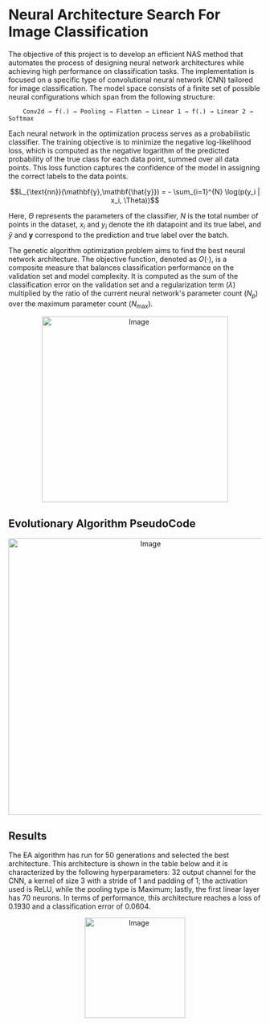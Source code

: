# Neural Architecture Search For Image Classification
The objective of this project is to develop an efficient NAS method that automates the process of designing neural network architectures while achieving high performance on classification tasks. The implementation is focused on a specific type of convolutional neural network (CNN) tailored for image classification. The model space consists of a finite set of possible neural configurations which span from the following structure:

        Conv2d → f(.) → Pooling → Flatten → Linear 1 → f(.) → Linear 2 → Softmax

Each neural network in the optimization process serves as a probabilistic classifier. The training objective is to minimize the negative log-likelihood loss, which is computed as the negative logarithm of the predicted probability of the true class for each data point, summed over all data points. This loss function captures the confidence of the model in assigning the correct labels to the data points.

$$L_{\text{nn}}(\mathbf{y},\mathbf{\hat{y}}) = - \sum_{i=1}^{N} \log(p(y_i | x_i, \Theta))$$

Here, $\Theta$ represents the parameters of the classifier, $N$ is the total number of points in the dataset, $x_i$ and $y_i$ denote the ith datapoint and its true label, and $\hat{y}$ and $\textbf{y}$ correspond to the prediction and true label over the batch.

The genetic algorithm optimization problem aims to find the best neural network architecture. The objective function, denoted as $O(\cdot)$, is a composite measure that balances classification performance on the validation set and model complexity. It is computed as the sum of the classification error on the validation set and a regularization term ($\lambda$) multiplied by the ratio of the current neural network's parameter count ($N_p$) over the maximum parameter count ($N_{\text{max}}$).

<p align="center">
  <img src="https://github.com/tommasomncttn/NAS4CNN/assets/91601166/8911a118-0568-4787-9f93-54fa6916272c" width="370" alt="Image">
</p>




## Evolutionary Algorithm PseudoCode
<p align="center">
  <img src="https://github.com/tommasomncttn/NAS4CNN/assets/91601166/28a941cc-208b-424f-af4c-5460b60f360c" width="550" alt="Image">
</p>


## Results

The EA algorithm has run for 50 generations and selected the best architecture. This architecture is shown in the table below and it is characterized by the following hyperparameters: 32 output channel for the CNN, a kernel of size 3 with a stride of 1 and padding of 1; the activation used is ReLU, while the pooling type is Maximum; lastly, the first linear layer has 70 neurons. In terms of performance, this architecture reaches a loss of 0.1930 and a classification error of 0.0604.
<p align="center">
  <img src="https://github.com/tommasomncttn/NAS4CNN/assets/91601166/dbf4411e-1885-444a-b7dd-4471a6032855" width="200" alt="Image">
</p>


